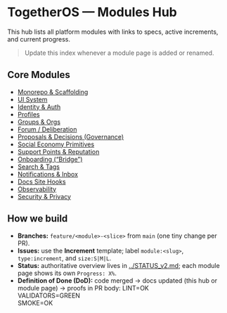 # TogetherOS — Modules Hub

This hub lists all platform modules with links to specs, active increments, and current progress.
> Update this index whenever a module page is added or renamed.

## Core Modules
- [Monorepo & Scaffolding](./scaffold.md)
- [UI System](./ui.md)
- [Identity & Auth](./auth.md)
- [Profiles](./profiles.md)
- [Groups & Orgs](./groups.md)
- [Forum / Deliberation](./forum.md)
- [Proposals & Decisions (Governance)](./governance.md)
- [Social Economy Primitives](./social-economy.md)
- [Support Points & Reputation](./reputation.md)
- [Onboarding (“Bridge”)](./onboarding.md)
- [Search & Tags](./search.md)
- [Notifications & Inbox](./notifications.md)
- [Docs Site Hooks](./docs-hooks.md)
- [Observability](./observability.md)
- [Security & Privacy](./security.md)

## How we build
- **Branches:** `feature/<module>-<slice>` from `main` (one tiny change per PR).
- **Issues:** use the **Increment** template; label `module:<slug>`, `type:increment`, and `size:S|M|L`.
- **Status:** authoritative overview lives in [../STATUS_v2.md](../STATUS_v2.md); each module page shows its own `Progress: X%`.
- **Definition of Done (DoD):** code merged → docs updated (this hub or module page) → proofs in PR body:
LINT=OK  
VALIDATORS=GREEN  
SMOKE=OK  
